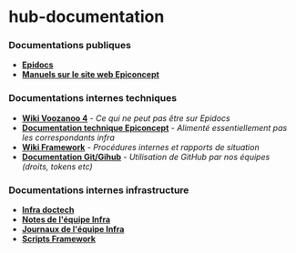 # hub-documentation



### Documentations publiques
- **[Epidocs](https://epiconcept-paris.github.io/epidocs/)**
- **[Manuels sur le site web Epiconcept](http://www2.voozanoo.net/fr/node/136)**

### Documentations internes techniques
- **[Wiki Voozanoo 4](https://github.com/Epiconcept-Paris/Voozanoo4/wiki)** - _Ce qui ne peut pas être sur Epidocs_
- **[Documentation technique Epiconcept](https://github.com/Epiconcept-Paris/documentation-technique/wiki)** - _Alimenté essentiellement pas les correspondants infra_
- **[Wiki Framework](https://github.com/Epiconcept-Paris/framework/wiki)** - _Procédures internes et rapports de situation_
- **[Documentation Git/Gihub](https://github.com/Epiconcept-Paris/framework/wiki/Git---GithHub-(hub-documentatire))** - _Utilisation de GitHub par nos équipes (droits, tokens etc)_

### Documentations internes infrastructure
- **[Infra doctech](https://github.com/Epiconcept-Paris/infra-doctech/wiki)**
- **[Notes de l'équipe Infra](https://github.com/Epiconcept-Paris/infra-notes)**
- **[Journaux de l'équipe Infra](https://github.com/Epiconcept-Paris/infra-journals)**
- **[Scripts Framework](https://github.com/Epiconcept-Paris/infra-fwk-scripts)**
